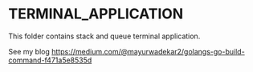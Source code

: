 # TERMINAL_APPLICATION
This folder contains stack and queue terminal application.

See my blog https://medium.com/@mayurwadekar2/golangs-go-build-command-f471a5e8535d
